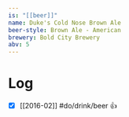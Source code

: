 ```yaml
---
is: "[[beer]]"
name: Duke's Cold Nose Brown Ale
beer-style: Brown Ale - American
brewery: Bold City Brewery
abv: 5
---
```

# Log
- [x] [[2016-02]] #do/drink/beer 👍
